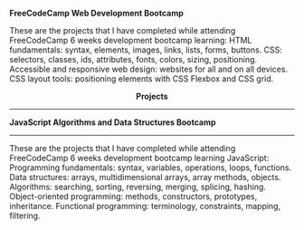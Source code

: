 



 <strong>FreeCodeCamp Web Development Bootcamp</strong>



These are the projects that I have completed while attending FreeCodeCamp 6 weeks development bootcamp learning: HTML fundamentals: syntax, elements, images, links, lists, forms, buttons. CSS: selectors, classes, ids, attributes, fonts, colors, sizing, positioning. Accessible and responsive web design: websites for all and on all devices. CSS layout tools: positioning elements with CSS Flexbox and CSS grid.

 <center> <b>Projects</b>

 </center>

<hr>








 <strong>JavaScript Algorithms and Data Structures Bootcamp</strong>

  <hr>

  These are the projects that I have completed while attending FreeCodeCamp 6 weeks development bootcamp learning JavaScript: Programming fundamentals: syntax, variables, operations, loops, functions. Data structures: arrays, multidimensional arrays, array methods, objects. Algorithms: searching, sorting, reversing, merging, splicing, hashing. Object-oriented programming: methods, constructors, prototypes, inheritance. Functional programming: terminology, constraints, mapping, filtering.

